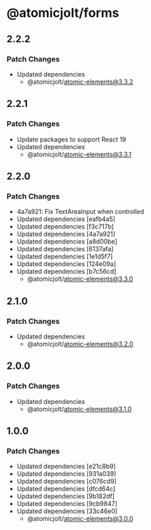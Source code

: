# @atomicjolt/forms

## 2.2.2
### Patch Changes
- Updated dependencies
  - @atomicjolt/atomic-elements@3.3.2

## 2.2.1

### Patch Changes

- Update packages to support React 19
- Updated dependencies
  - @atomicjolt/atomic-elements@3.3.1

## 2.2.0

### Patch Changes

- 4a7a921: Fix TextAreaInput when controlled
- Updated dependencies [eafb4a5]
- Updated dependencies [f3c717b]
- Updated dependencies [4a7a921]
- Updated dependencies [a8d00be]
- Updated dependencies [6137afa]
- Updated dependencies [1e1d5f7]
- Updated dependencies [124e09a]
- Updated dependencies [b7c56cd]
  - @atomicjolt/atomic-elements@3.3.0

## 2.1.0

### Patch Changes

- Updated dependencies
  - @atomicjolt/atomic-elements@3.2.0

## 2.0.0

### Patch Changes

- Updated dependencies
  - @atomicjolt/atomic-elements@3.1.0

## 1.0.0

### Patch Changes

- Updated dependencies [e21c8b9]
- Updated dependencies [931a039]
- Updated dependencies [c076cd9]
- Updated dependencies [dfcd64c]
- Updated dependencies [9b182df]
- Updated dependencies [9cb9847]
- Updated dependencies [33c46e0]
  - @atomicjolt/atomic-elements@3.0.0

